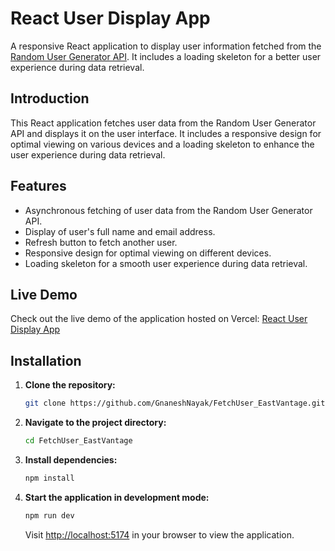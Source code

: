 # React User Display App

A responsive React application to display user information fetched from the [Random User Generator API](https://randomuser.me/api). It includes a loading skeleton for a better user experience during data retrieval.

## Introduction

This React application fetches user data from the Random User Generator API and displays it on the user interface. It includes a responsive design for optimal viewing on various devices and a loading skeleton to enhance the user experience during data retrieval.

## Features

- Asynchronous fetching of user data from the Random User Generator API.
- Display of user's full name and email address.
- Refresh button to fetch another user.
- Responsive design for optimal viewing on different devices.
- Loading skeleton for a smooth user experience during data retrieval.

## Live Demo

Check out the live demo of the application hosted on Vercel: [React User Display App](https://fetch-user-east-vantage.vercel.app/)

## Installation

1. **Clone the repository:**

   ```bash
   git clone https://github.com/GnaneshNayak/FetchUser_EastVantage.git
   ```

2. **Navigate to the project directory:**

   ```bash
   cd FetchUser_EastVantage
   ```

3. **Install dependencies:**

   ```bash
   npm install
   ```

4. **Start the application in development mode:**

   ```bash
   npm run dev
   ```

   Visit [http://localhost:5174](http://localhost:5174) in your browser to view the application.
